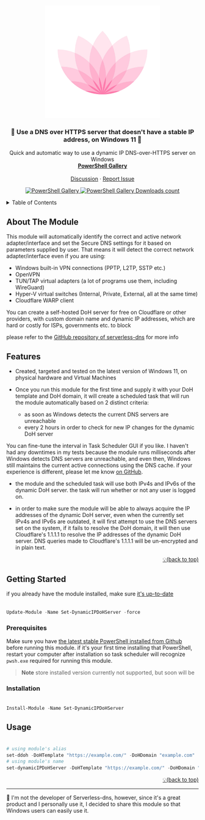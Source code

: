 <!-- Improved compatibility of back to top link: See: https://github.com/othneildrew/Best-README-Template/pull/73 -->
<a name="readme-top"></a>






<!-- PROJECT LOGO -->
<br />
<div align="center">
  <a href="https://github.com/HotCakeX/Set-DynamicIPDoHServer"><img src="https://raw.githubusercontent.com/HotCakeX/Set-DynamicIPDoHServer/main/GitHubIcon.png" alt="Avatar" width="300"></a>

  <h3 align="center">💎 Use a DNS over HTTPS server that doesn't have a stable IP address, on Windows 11 💎</h3>

  <p align="center">
    Quick and automatic way to use a dynamic IP DNS-over-HTTPS server on Windows
    <br />
    <a href="https://www.powershellgallery.com/packages/Set-DynamicIPDoHServer"><strong>PowerShell Gallery</strong></a>
    <br />
    <br />
    <a href="https://github.com/HotCakeX/Set-DynamicIPDoHServer/discussions">Discussion</a>
    ·
    <a href="https://github.com/HotCakeX/Set-DynamicIPDoHServer/issues">Report Issue</a>

  </p>
</div>

<p align="center">

	
	
  <a href="https://www.powershellgallery.com/packages/Set-DynamicIPDoHServer">
    <img src="https://img.shields.io/powershellgallery/v/Set-DynamicIPDoHServer?style=social"
         alt="PowerShell Gallery">
  </a>
	
	
  <a href="https://www.powershellgallery.com/packages/Set-DynamicIPDoHServer">
    <img src="https://img.shields.io/powershellgallery/dt/Set-DynamicIPDoHServer?style=social"
         alt="PowerShell Gallery Downloads count">
  </a>
 
</p>

<!-- TABLE OF CONTENTS -->
<details>
  <summary>Table of Contents</summary>
  <ol>
     <li><a href="#about-the-module">About The Module</a></li>
    <li><a href="#features">Features</a></li>
    <li>
      <a href="#getting-started">Getting Started</a>
      <ul>
        <li><a href="#prerequisites">Prerequisites</a></li>
        <li><a href="#installation">Installation</a></li>
      </ul>
    </li>
    <li><a href="#usage">Usage</a></li>


  </ol>
</details>



<!-- ABOUT THE MODULE -->
## About The Module


This module will automatically identify the correct and active network adapter/interface and set the Secure DNS settings for it based on parameters supplied by user.
That means it will detect the correct network adapter/interface even if you are using:

- Windows built-in VPN connections (PPTP, L2TP, SSTP etc.)
- OpenVPN
- TUN/TAP virtual adapters (a lot of programs use them, including WireGuard)
- Hyper-V virtual switches (Internal, Private, External, all at the same time)
- Cloudflare WARP client



You can create a self-hosted DoH server for free on Cloudflare or other providers, with custom domain name and dynamic IP addresses, which are hard or costly for ISPs, governments etc. to block

please refer to the [GitHub repository of serverless-dns](https://github.com/serverless-dns/serverless-dns) for more info




<!-- FEATURES -->
## Features


* Created, targeted and tested on the latest version of Windows 11, on physical hardware and Virtual Machines

* Once you run this module for the first time and supply it with your DoH template and DoH domain, it will create a scheduled task that will run the module automatically based on 2 distinct criteria:
  -  as soon as Windows detects the current DNS servers are unreachable
  -  every 2 hours in order to check for new IP changes for the dynamic DoH server

You can fine-tune the interval in Task Scheduler GUI if you like. I haven't had any downtimes in my tests because the module runs milliseconds after Windows detects DNS servers are unreachable, and even then, Windows still maintains the current active connections using the DNS cache. if your experience is different, please let me know [on GitHub](https://github.com/HotCakeX/Set-DynamicIPDoHServer/issues).

* the module and the scheduled task will use both IPv4s and IPv6s of the dynamic DoH server. the task will run whether or not any user is logged on.

* in order to make sure the module will be able to always acquire the IP addresses of the dynamic DoH server, even when the currently set IPv4s and IPv6s are outdated,
it will first attempt to use the DNS servers set on the system, if it fails to resolve the DoH domain, it will then use Cloudflare's 1.1.1.1 to resolve the IP addresses of the dynamic DoH server.
DNS queries made to Cloudflare's 1.1.1.1 will be un-encrypted and in plain text.


<p align="right"><a href="#readme-top">💡(back to top)</a></p>

<!-- GETTING STARTED -->
## Getting Started

if you already have the module installed, make sure [it's up-to-date](https://learn.microsoft.com/en-us/powershell/module/powershellget/update-module)

```PowerShell

Update-Module -Name Set-DynamicIPDoHServer -force

```

### Prerequisites

Make sure you have [the latest stable PowerShell installed from Github](https://github.com/PowerShell/PowerShell/releases/latest) before running this module. if it's your first time installing that PowerShell, restart your computer after installation so task scheduler will recognize `pwsh.exe` required for running this module.

> **Note**
> store installed version currently not supported, but soon will be</h5>

### Installation

```PowerShell

Install-Module -Name Set-DynamicIPDoHServer

```




<!-- USAGE EXAMPLES -->
## Usage

```PowerShell

# using module's alias
set-ddoh -DoHTemplate "https://example.com/" -DoHDomain "example.com"
# using module's name
set-dynamicIPDoHServer -DoHTemplate "https://example.com/" -DoHDomain "example.com"

```

<p align="right"><a href="#readme-top">💡(back to top)</a></p>



---

🏴 I'm not the developer of Serverless-dns, however, since it's a great product and I personally use it, I decided to share this module so that Windows users can easily use it.



